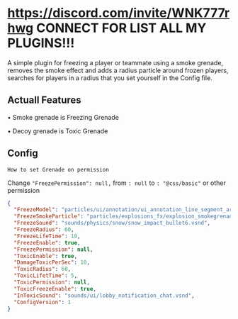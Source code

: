 # https://discord.com/invite/WNK777rhwg CONNECT FOR LIST ALL MY PLUGINS!!!

A simple plugin for freezing a player or teammate using a smoke grenade, removes the smoke effect and adds a radius particle around frozen players, searches for players in a radius that you set yourself in the Config file.


## Actuall Features


• Smoke grenade is Freezing Grenade


• Decoy grenade is Toxic Grenade


## Config


`How to set Grenade on permission`

Change `"FreezePermission": null,` from `: null` to `: "@css/basic"` or other permission


```JSON
{
  "FreezeModel": "particles/ui/annotation/ui_annotation_line_segment_arrow.vpcf",
  "FreezeSmokeParticle": "particles/explosions_fx/explosion_smokegrenade_init.vpcf",
  "FreezeSound": "sounds/physics/snow/snow_impact_bullet6.vsnd",
  "FreezeRadius": 60,
  "FreezeLifeTime": 10,
  "FreezeEnable": true,
  "FreezePermission": null,
  "ToxicEnable": true,
  "DamageToxicPerSec": 10,
  "ToxicRadius": 60,
  "ToxicLifetTime": 5,
  "ToxicPermission": null,
  "ToxicFreezeEnable": true,
  "InToxicSound": "sounds/ui/lobby_notification_chat.vsnd",
  "ConfigVersion": 1
}
```
